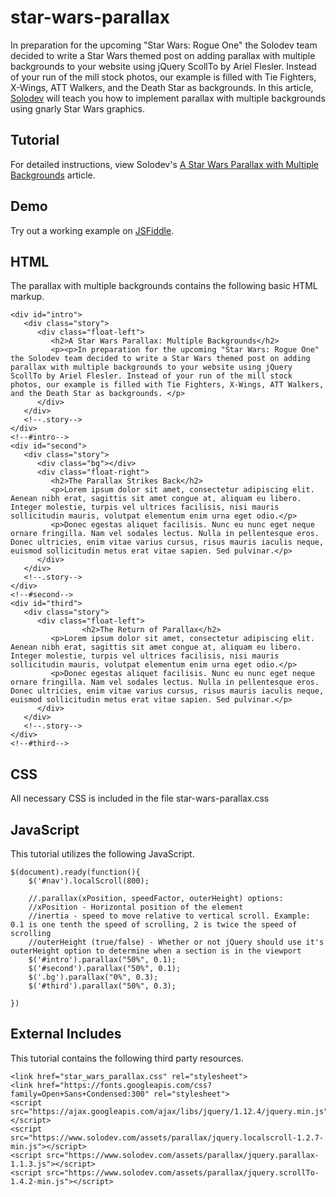 # star-wars-parallax
In preparation for the upcoming "Star Wars: Rogue One" the Solodev team decided to write a Star Wars themed post on adding parallax with multiple backgrounds to your website using jQuery ScollTo by Ariel Flesler. Instead of your run of the mill stock photos, our example is filled with Tie Fighters, X-Wings, ATT Walkers, and the Death Star as backgrounds. In this article, [Solodev](https://www.solodev.com/) will teach you how to implement parallax with multiple backgrounds using gnarly Star Wars graphics.

## Tutorial

For detailed instructions, view Solodev's [A Star Wars Parallax with Multiple Backgrounds](https://www.solodev.com/blog/web-design/a-star-wars-parallax-with-multiple-backgrounds.stml) article.

## Demo

Try out a working example on [JSFiddle](https://jsfiddle.net/solodev/pa4kvfuv/).

## HTML

The parallax with multiple backgrounds contains the following basic HTML markup.

```
<div id="intro">
   <div class="story">
      <div class="float-left">
         <h2>A Star Wars Parallax: Multiple Backgrounds</h2>
         <p><p>In preparation for the upcoming "Star Wars: Rogue One" the Solodev team decided to write a Star Wars themed post on adding parallax with multiple backgrounds to your website using jQuery ScollTo by Ariel Flesler. Instead of your run of the mill stock photos, our example is filled with Tie Fighters, X-Wings, ATT Walkers, and the Death Star as backgrounds. </p> 
      </div>
   </div>
   <!--.story-->
</div>
<!--#intro-->
<div id="second">
   <div class="story">
      <div class="bg"></div>
      <div class="float-right">
         <h2>The Parallax Strikes Back</h2>
         <p>Lorem ipsum dolor sit amet, consectetur adipiscing elit. Aenean nibh erat, sagittis sit amet congue at, aliquam eu libero. Integer molestie, turpis vel ultrices facilisis, nisi mauris sollicitudin mauris, volutpat elementum enim urna eget odio.</p> 
         <p>Donec egestas aliquet facilisis. Nunc eu nunc eget neque ornare fringilla. Nam vel sodales lectus. Nulla in pellentesque eros. Donec ultricies, enim vitae varius cursus, risus mauris iaculis neque, euismod sollicitudin metus erat vitae sapien. Sed pulvinar.</p>
      </div>
   </div>
   <!--.story-->
</div>
<!--#second-->
<div id="third">
   <div class="story">
      <div class="float-left">
                <h2>The Return of Parallax</h2>
         <p>Lorem ipsum dolor sit amet, consectetur adipiscing elit. Aenean nibh erat, sagittis sit amet congue at, aliquam eu libero. Integer molestie, turpis vel ultrices facilisis, nisi mauris sollicitudin mauris, volutpat elementum enim urna eget odio.</p> 
         <p>Donec egestas aliquet facilisis. Nunc eu nunc eget neque ornare fringilla. Nam vel sodales lectus. Nulla in pellentesque eros. Donec ultricies, enim vitae varius cursus, risus mauris iaculis neque, euismod sollicitudin metus erat vitae sapien. Sed pulvinar.</p>
      </div>
   </div>
   <!--.story-->
</div>
<!--#third-->
```
## CSS

All necessary CSS is included in the file star-wars-parallax.css

## JavaScript

This tutorial utilizes the following JavaScript.

```
$(document).ready(function(){
	$('#nav').localScroll(800);
	
	//.parallax(xPosition, speedFactor, outerHeight) options:
	//xPosition - Horizontal position of the element
	//inertia - speed to move relative to vertical scroll. Example: 0.1 is one tenth the speed of scrolling, 2 is twice the speed of scrolling
	//outerHeight (true/false) - Whether or not jQuery should use it's outerHeight option to determine when a section is in the viewport
	$('#intro').parallax("50%", 0.1);
	$('#second').parallax("50%", 0.1);
	$('.bg').parallax("0%", 0.3);
	$('#third').parallax("50%", 0.3);

})
```

## External Includes

This tutorial contains the following third party resources.

```
<link href="star_wars_parallax.css" rel="stylesheet">
<link href="https://fonts.googleapis.com/css?family=Open+Sans+Condensed:300" rel="stylesheet">
<script src="https://ajax.googleapis.com/ajax/libs/jquery/1.12.4/jquery.min.js"></script>
<script src="https://www.solodev.com/assets/parallax/jquery.localscroll-1.2.7-min.js"></script>
<script src="https://www.solodev.com/assets/parallax/jquery.parallax-1.1.3.js"></script>
<script src="https://www.solodev.com/assets/parallax/jquery.scrollTo-1.4.2-min.js"></script>
```
